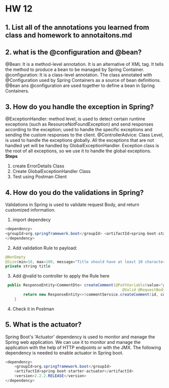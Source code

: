 # HW 12
## 1. List all of the annotations you learned from class and homework to annotaitons.md

## 2. what is the @configuration and @bean?
@Bean: It is a method-level annotation. It is an alternative of XML <bean> tag. It tells the method to produce a bean to be managed by Spring Container.
@configuration: It is a class-level annotation. The class annotated with @Configuration used by Spring Containers as a source of bean definitions.
@Bean ans @configuration are used together to define a bean in Spring Containers.

## 3. How do you handle the exception in Spring?
@ExceptionHandler: method level, is used to detect certain runtime exceptions (such as ResourceNotFoundException) and send responses according to the exception; used to handle the specific exceptions and sending the custom responses to the client.
@ControllerAdvice: Class Level, is used to handle the exceptions globally. All the exceptions that are not handled yet will be handled by GlobalExceptionHandler.
Exception class is the root of all exceptions, so we use it to handle the global exceptions.
**Steps**
1. create ErrorDetails Class
2. Create GlobalExceptionHandler Class 
3. Test using Postman Client

## 4. How do you do the validations in Spring?
Validations in Spring is used to validate request Body, and return customized information.
1. import dependecy
```java
<dependency>
<groupId>org.springframework.boot</groupId> <artifactId>spring-boot-starter-validation</artifactId> <version>2.7.0</version>
</dependency>
```
2. Add validation Rule to payload:
```java
@NotEmpty
@Size(min=10, max=100, message="Title should have at least 10 characters and 100 characters at most.")
private string title
```
3. Add @valid to controller to apply the Rule here
```java
 public ResponseEntity<CommentDto> createComment(@PathVariable(value="postId") long id,
                                                    @Valid @RequestBody CommentDto commentDto) {
        return new ResponseEntity<>(commentService.createComment(id, commentDto), HttpStatus.CREATED);
    }
```
4. Check it in Postman

## 5. What is the actuator?
Spring Boot's 'Actuator' dependency is used to monitor and manage the Spring web application. We can use it to monitor and manage the application with the help of HTTP endpoints or with the JMX.
The following dependency is needed to enable actuator in Spring boot.
```java
<dependency>  
    <groupId>org.springframework.boot</groupId>  
    <artifactId>spring-boot-starter-actuator</artifactId>  
    <version>2.2.2.RELEASE</version>  
</dependency> 
```